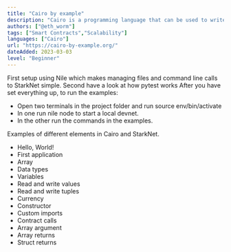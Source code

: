 ```yaml
---
title: "Cairo by example"
description: "Cairo is a programming language that can be used to write blockchain applications. The language is novel in that it converts program logic into STARK proofs."
authors: ["@eth_worm"]
tags: ["Smart Contracts","Scalability"]
languages: ["Cairo"]
url: "https://cairo-by-example.org/"
dateAdded: 2023-03-03
level: "Beginner"
---
```


First setup using Nile which makes managing files and command line calls to StarkNet simple.
Second have a look at how pytest works
After you have set everything up, to run the examples:
- Open two terminals in the project folder and run source env/bin/activate
- In one run nile node to start a local devnet.
- In the other run the commands in the examples.

Examples of different elements in Cairo and StarkNet.
- Hello, World!
- First application
- Array
- Data types
- Variables
- Read and write values
- Read and write tuples
- Currency
- Constructor
- Custom imports
- Contract calls
- Array argument
- Array returns
- Struct returns
